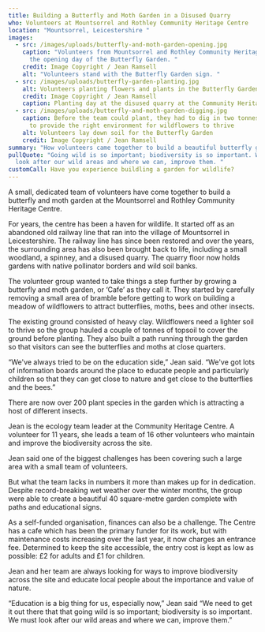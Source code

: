 ```yaml
---
title: Building a Butterfly and Moth Garden in a Disused Quarry
who: Volunteers at Mountsorrel and Rothley Community Heritage Centre
location: "Mountsorrel, Leicestershire "
images:
  - src: /images/uploads/butterfly-and-moth-garden-opening.jpg
    caption: "Volunteers from Mountsorrel and Rothley Community Heritage Centre on
      the opening day of the Butterfly Garden. "
    credit: Image Copyright / Jean Ramsell
    alt: "Volunteers stand with the Butterfly Garden sign. "
  - src: /images/uploads/butterfly-garden-planting.jpg
    alt: Volunteers planting flowers and plants in the Butterfly Garden
    credit: Image Copyright / Jean Ramsell
    caption: Planting day at the disused quarry at the Community Heritage Centre
  - src: /images/uploads/butterfly-and-moth-garden-digging.jpg
    caption: Before the team could plant, they had to dig in two tonnes of topsoil
      to provide the right environment for wildflowers to thrive
    alt: Volunteers lay down soil for the Butterfly Garden
    credit: Image Copyright / Jean Ramsell
summary: "How volunteers came together to build a beautiful butterfly garden "
pullQuote: "Going wild is so important; biodiversity is so important. We must
  look after our wild areas and where we can, improve them. "
customCall: Have you experience buildling a garden for wildlife?
---
```

A small, dedicated team of volunteers have come together to build a butterfly and moth garden at the Mountsorrel and Rothley Community Heritage Centre. 

For years, the centre has been a haven for wildlife. It started off as an abandoned old railway line that ran into the village of Mountsorrel in Leicestershire. The railway line has since been restored and over the years, the surrounding area has also been brought back to life, including a small woodland, a spinney, and a disused quarry. The quarry floor now holds gardens with native pollinator borders and wild soil banks. 

The volunteer group wanted to take things a step further by growing a butterfly and moth garden, or ‘Cafe’ as they call it. They started by carefully removing a small area of bramble before getting to work on building a meadow of wildflowers to attract butterflies, moths, bees and other insects. 

The existing ground consisted of heavy clay. Wildflowers need a lighter soil to thrive so the group hauled a couple of tonnes of topsoil to cover the ground before planting. They also built a path running through the garden so that visitors can see the butterflies and moths at close quarters.

“We've always tried to be on the education side,” Jean said. “We've got lots of information boards around the place to educate people and particularly children so that they can get close to nature and get close to the butterflies and the bees.”

There are now over 200 plant species in the garden which is attracting a host of different insects. 

Jean is the ecology team leader at the Community Heritage Centre. A volunteer for 11 years, she leads a team of 16 other volunteers who maintain and improve the biodiversity across the site. 

Jean said one of the biggest challenges has been covering such a large area with a small team of volunteers. 

But what the team lacks in numbers it more than makes up for in dedication. Despite record-breaking wet weather over the winter months, the group were able to create a beautiful 40 square-metre garden complete with paths and educational signs. 

As a self-funded organisation, finances can also be a challenge. The Centre has a cafe which has been the primary funder for its work, but with maintenance costs increasing over the last year, it now charges an entrance fee. Determined to keep the site accessible, the entry cost is kept as low as possible: £2 for adults and £1 for children. 

Jean and her team are always looking for ways to improve biodiversity across the site and educate local people about the importance and value of nature. 

“Education is a big thing for us, especially now,” Jean said “We need to get it out there that that going wild is so important; biodiversity is so important. We must look after our wild areas and where we can, improve them.”